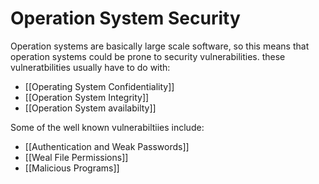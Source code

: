 # Operation System Security
Operation systems are basically large scale software, so this means that operation systems could be prone to security vulnerabilities.
these vulneratbilities usually have to do with: 
- [[Operating System Confidentiality]]
- [[Operation System Integrity]]
- [[Operation System availabilty]]

Some of the well known vulnerabiltiies include:
- [[Authentication and Weak Passwords]]
- [[Weal File Permissions]]
- [[Malicious Programs]]

